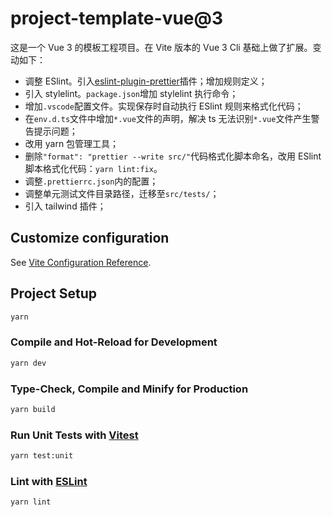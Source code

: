 # project-template-vue@3

这是一个 Vue 3 的模板工程项目。在 Vite 版本的 Vue 3 Cli 基础上做了扩展。变动如下：

- 调整 ESlint。引入[eslint-plugin-prettier](https://github.com/prettier/eslint-plugin-prettier)插件；增加规则定义；
- 引入 stylelint。`package.json`增加 stylelint 执行命令；
- 增加`.vscode`配置文件。实现保存时自动执行 ESlint 规则来格式化代码；
- 在`env.d.ts`文件中增加`*.vue`文件的声明，解决 ts 无法识别`*.vue`文件产生警告提示问题；
- 改用 yarn 包管理工具；
- 删除`"format": "prettier --write src/"`代码格式化脚本命名，改用 ESlint 脚本格式化代码：`yarn lint:fix`。
- 调整`.prettierrc.json`内的配置；
- 调整单元测试文件目录路径，迁移至`src/tests/`；
- 引入 tailwind 插件；

## Customize configuration

See [Vite Configuration Reference](https://cn.vitejs.dev/config/).

## Project Setup

```sh
yarn
```

### Compile and Hot-Reload for Development

```sh
yarn dev
```

### Type-Check, Compile and Minify for Production

```sh
yarn build
```

### Run Unit Tests with [Vitest](https://vitest.dev/)

```sh
yarn test:unit
```

### Lint with [ESLint](https://eslint.org/)

```sh
yarn lint
```
